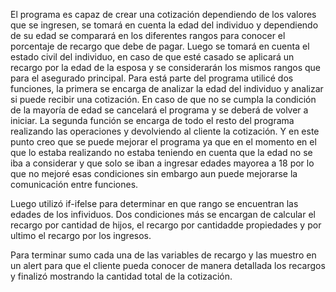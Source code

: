 El programa es capaz de crear una cotización dependiendo de los valores que se ingresen, se tomará en cuenta la edad del individuo y dependiendo de su edad se 
comparará en los diferentes rangos para conocer el porcentaje de recargo que debe de pagar. Luego se tomará en cuenta el estado civil del individuo, en caso de 
que esté casado se aplicará un recargo por la edad de la esposa y se considerarán los mismos rangos que para el asegurado principal. Para está parte del programa utilicé
dos funciones, la primera se encarga de analizar la edad del individuo y analizar si puede recibir una cotización. En caso de que no se cumpla la condición de la 
mayoría de edad se cancelará el programa y se deberá de volver a iniciar. La segunda función se encarga de todo el resto del programa realizando las operaciones y 
devolviendo al cliente la cotización. Y en este punto creo que se puede mejorar el programa ya que en el momento en el que lo estaba realizando no estaba teniendo en 
cuenta que la edad no se iba a considerar y que solo se iban a ingresar edades mayorea a 18 por lo que no mejoré esas condiciones sin embargo aun puede mejorarse
la comunicación entre funciones.

Luego utilizó if-ifelse para determinar en que rango se encuentran las edades de los infividuos. Dos condiciones más se encargan de calcular el recargo por cantidad 
de hijos, el recargo por cantidadde propiedades y por ultimo el recargo por los ingresos.

Para terminar sumo cada una de las variables de recargo y las muestro en un alert para que el cliente pueda conocer de manera detallada los recargos y finalizó 
mostrando la cantidad total de la cotización.


